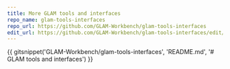 ```yaml
---
title: More GLAM tools and interfaces
repo_name: glam-tools-interfaces
repo_url: https://github.com/GLAM-Workbench/glam-tools-interfaces
edit_url: https://github.com/GLAM-Workbench/glam-tools-interfaces/edit/main/README.md
---
```


{{ gitsnippet('GLAM-Workbench/glam-tools-interfaces', 'README.md', '# GLAM tools and interfaces') }}
